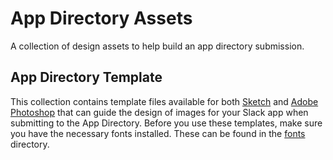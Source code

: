 # App Directory Assets

A collection of design assets to help build an app directory submission.

## App Directory Template

This collection contains template files available for both [Sketch](./sketch) and
[Adobe Photoshop](./photoshop) that can guide the design of images for your Slack app when
submitting to the App Directory. Before you use these templates, make sure you have the necessary
fonts installed. These can be found in the [fonts](./fonts) directory.
